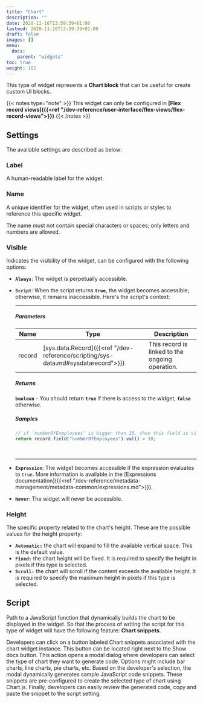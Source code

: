 ```yaml
---
title: "Chart"
description: ""
date: 2020-11-16T13:59:39+01:00
lastmod: 2020-11-16T13:59:39+01:00
draft: false
images: []
menu:
  docs:
    parent: "widgets"
toc: true
weight: 102
---
```


This type of widget represents a **Chart block** that can be useful for create custom UI blocks.

{{< notes type="note" >}}
This widget can only be configured in **[Flex record views]({{<ref "/dev-reference/user-interface/flex-views/flex-record-views">}})**
{{< /notes >}}

## **Settings**

The available settings are described as below:

### Label

A human-readable label for the widget.

### Name

A unique identifier for the widget, often used in scripts or styles to reference this specific widget.

The name must not contain special characters or spaces; only letters and numbers are allowed.

### Visible

Indicates the visibility of the widget, can be configured with the following options:

- **`Always`**: The widget is perpetually accessible.
- **`Script`**: When the script returns **`true`**, the widget becomes accessible; otherwise, it remains inaccessible. Here's the script's context:

  ***

  ##### Parameters

  | Name   | Type                                                                              | Description                                     |
  | ------ | --------------------------------------------------------------------------------- | ----------------------------------------------- |
  | record | [sys.data.Record]({{<ref "/dev-reference/scripting/sys-data.md#sysdatarecord">}}) | This record is linked to the ongoing operation. |

  ##### Returns

  **`boolean`** - You should return **`true`** if there is access to the widget, **`false`** otherwise.

  ##### Samples

  ```js
  // if 'numberOfExmployees' is bigger than 10, then this field is visible
  return record.field("numberOfEmployees").val() > 10;
  ```

    <br>

  ***

- **`Expression`**: The widget becomes accessible if the expression evaluates to `true`. More information is available in the [Expressions documentation]({{<ref "/dev-reference/metadata-management/metadata-common/expressions.md">}}).
- **`Never`**: The widget will never be accessible.

### Height

The specific property related to the chart's height. These are the possible values for the height property:

- **`Automatic:`** the chart will expand to fill the available vertical space. This is the default value.
- **`Fixed:`** the chart height will be fixed. It is required to specify the height in pixels if this type is selected.
- **`Scroll:`** the chart will scroll if the content exceeds the available height. It is required to specify the maximum height in pixels if this type is selected.

## Script

Path to a JavaScript function that dynamically builds the chart to be displayed in the widget. So that the process of writing the script for this type of widget will have the following feature: **Chart snippets**.

Developers can click on a button labeled Chart snippets associated with the chart widget instance. This button can be located right next to the Show docs button. This action opens a modal dialog where developers can select the type of chart they want to generate code. Options might include bar charts, line charts, pie charts, etc. Based on the developer's selection, the modal dynamically generates sample JavaScript code snippets. These snippets are pre-configured to create the selected type of chart using Chart.js. Finally, developers can easily review the generated code, copy and paste the snippet to the script setting.
